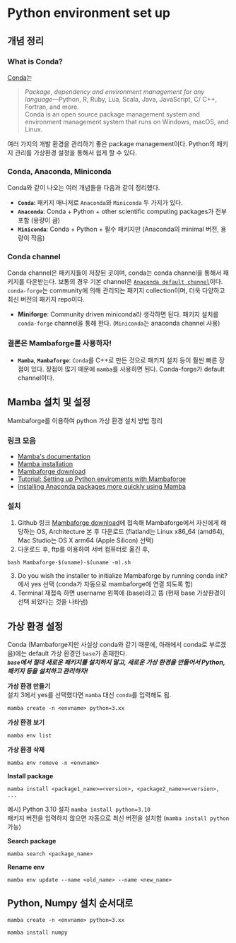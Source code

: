 # Python environment set up


## 개념 정리
### What is Conda?
[Conda](https://docs.conda.io/en/latest/)는
> *Package, dependency and environment management for any language*—Python, R, Ruby, Lua, Scala, Java, JavaScript, C/ C++, Fortran, and more.  
> Conda is an open source package management system and environment management system that runs on Windows, macOS, and Linux.  

여러 가지의 개발 환경을 관리하기 좋은 package management이다. Python의 패키지 관리를 가상환경 설정을 통해서 쉽게 할 수 있다.

### Conda, Anaconda, Miniconda
Conda와 같이 나오는 여러 개념들을 다음과 같이 정리했다.
- **`Conda`**: 패키지 매니저로 `Anaconda`와 `Miniconda` 두 가지가 있다.
- **`Anaconda`**: Conda + Python + other scientific computing packages가 전부 포함 (용량이 큼)
- **`Miniconda`**: Conda + Python + 필수 패키지만 (Anaconda의 minimal 버전, 용량이 작음)

### Conda channel
Conda channel은 패키지들이 저장된 곳이며, conda는 conda channel을 통해서 패키지를 다운받는다. 보통의 경우 기본 channel은 [`Anaconda default channel`](https://repo.anaconda.com/pkgs/)이다. `conda-forge`는 community에 의해 관리되는 패키지 collection이며, 더욱 다양하고 최신 버전의 패키지 repo이다.

- **Miniforge**: Community driven miniconda라 생각하면 된다. 패키지 설치를 `conda-forge` channel을 통해 한다. (`Miniconda`는 anaconda channel 사용)

### 결론은 Mambaforge를 사용하자!
- **`Mamba`**, **`Mambaforge`**: `Conda`를 C++로 만든 것으로 패키지 설치 등이 훨씬 빠른 장점이 있다. 장점이 많기 때문에 `mamba`를 사용하면 된다. Conda-forge가 default channel이다.


## Mamba 설치 및 설정
Mambaforge를 이용하여 python 가상 환경 설치 방법 정리

### 링크 모음
- [Mamba's documentation](https://mamba.readthedocs.io/en/latest/index.html)
- [Mamba installation](https://mamba.readthedocs.io/en/latest/installation.html)
- [Mambaforge download](https://github.com/conda-forge/miniforge#mambaforge)
- [Tutorial: Setting up Python enviroments with Mambaforge](https://ross-dobson.github.io/posts/2021/01/setting-up-python-virtual-environments-with-mambaforge/)  
- [Installing Anaconda packages more quickly using Mamba](https://blog.hpc.qmul.ac.uk/mamba.html)


### 설치
1. Github 링크 [Mambaforge download](https://github.com/conda-forge/miniforge#mambaforge)에 접속해 Mambaforge에서 자신에게 해당하는 OS, Architecture 본 후 다운로드 (flatland는 Linux x86_64 (amd64), Mac Studio는 OS X arm64 (Apple Silicon) 선택)  
2. 다운로드 후, ftp를 이용하여 서버 컴퓨터로 옮긴 후, 
```console
bash Mambaforge-$(uname)-$(uname -m).sh
```
3. Do you wish the installer to initialize Mambaforge by running conda init?에서 yes 선택 (conda가 자동으로 mambaforge에 연결 되도록 함)
4. Terminal 재접속 하면 username 왼쪽에 (base)라고 뜸 (현재 base 가상환경이 선택 되었다는 것을 나타냄)

## 가상 환경 설정
Conda (Mambaforge지만 사실상 conda와 같기 때문에, 아래에서 conda로 부르겠음)에는 default 가상 환경인 `base`가 존재한다.  
***`base`에서 절대 새로운 패키지를 설치하지 말고, 새로운 가상 환경을 만들어서 Python, 패키지 등을 설치하고 관리하자!***

**가상 환경 만들기**  
설치 3에서 yes를 선택했다면 `mamba` 대신 `conda`를 입력해도 됨.
```shell
mamba create -n <envname> python=3.xx
```

**가상 환경 보기**
```shell
mamba env list
```

**가상 환경 삭제**
```shell
mamba env remove -n <envname>
```

**Install package**
```shell
mamba install <package1_name>=<version>, <package2_name>=<version>, ...
```
예시) Python 3.10 설치 `mamba install python=3.10`  
패키지 버전을 입력하지 않으면 자동으로 최신 버전을 설치함 (`mamba install python` 가능)

**Search package**
```shell
mamba search <package_name>
```
**Rename env**
```shell
mamba env update --name <old_name> --name <new_name>
```


## Python, Numpy 설치 순서대로
```shell
mamba create -n <envname> python=3.xx
```

```shell
mamba install numpy
```

